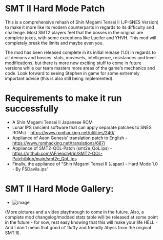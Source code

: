 # SMT II Hard Mode Patch
This is a comprehensive rehash of Shin Megami Tensei II (JP-SNES Version) to make it more like its modern counterparts in regards to its difficulty and challenge. Most SMT2 players feel that the bosses in the original are complete jokes, with some exceptions like Lucifer and YHVH. This mod will completely break the limits and maybe even you.

The mod has been released complete in its initial release (1.0) in regards to all demons and bosses' stats, movesets, intelligence, resistances and level modifications, but there is more new exciting stuff to come in future versions while our team masters more areas of the game's mechanics and code. Look forward to seeing Stephen in game for some extremely important advice (this is also still being implemented).

# Requirements to make it run successfully
- A Shin Megami Tensei II Japanese ROM
- Lunar IPS (ancient software that can apply separate patches to SNES ROMs) - https://www.romhacking.net/utilities/240/
- Appliance of Aeon Genesis' translation patch to English - https://www.romhacking.net/translations/687/
- Appliance of SMT2-QOL-Patch (smt2e_QoL.ips) - https://github.com/AFriendlyIrin/SMT2-QOL-Patch/blob/main/smt2e_QoL.ips
- Finally, the appliance of "Shin Megami Tensei II (Japan) - Hard Mode 1.0 - By FSDavila.ips"

# SMT II Hard Mode Gallery:
- ![image](https://github.com/user-attachments/assets/4c5118b1-1152-4610-aaa0-c607caf50df9)

(More pictures and a video playthrough to come in the future. Also, a complete mod changelog/modded stats table will be released at some point in the future - for now, rest easy knowing that this will make your life HELL - And I don't mean that good ol' fluffy and friendly Abyss from the original SMT II).
